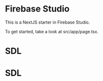 # Firebase Studio

This is a NextJS starter in Firebase Studio.

To get started, take a look at src/app/page.tsx.
# SDL
# SDL
